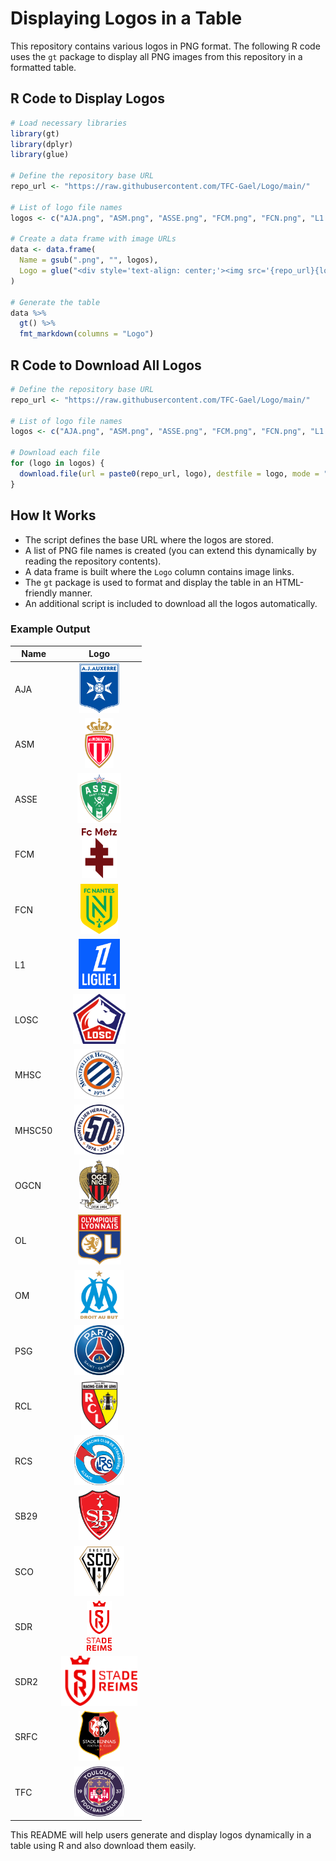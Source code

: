 # Displaying Logos in a Table

This repository contains various logos in PNG format. The following R code uses the `gt` package to display all PNG images from this repository in a formatted table.

## R Code to Display Logos

```r
# Load necessary libraries
library(gt)
library(dplyr)
library(glue)

# Define the repository base URL
repo_url <- "https://raw.githubusercontent.com/TFC-Gael/Logo/main/"

# List of logo file names
logos <- c("AJA.png", "ASM.png", "ASSE.png", "FCM.png", "FCN.png", "L1.png", "LOSC.png", "MHSC.png", "MHSC50.png", "OGCN.png", "OL.png", "OM.png", "PSG.png", "RCL.png", "RCS.png", "SB29.png", "SCO.png", "SDR.png", "SDR2.png", "SRFC.png", "TFC.png")

# Create a data frame with image URLs
data <- data.frame(
  Name = gsub(".png", "", logos),
  Logo = glue("<div style='text-align: center;'><img src='{repo_url}{logos}' height='100'>")
)

# Generate the table
data %>%
  gt() %>%
  fmt_markdown(columns = "Logo")
```

## R Code to Download All Logos

```r
# Define the repository base URL
repo_url <- "https://raw.githubusercontent.com/TFC-Gael/Logo/main/"

# List of logo file names
logos <- c("AJA.png", "ASM.png", "ASSE.png", "FCM.png", "FCN.png", "L1.png", "LOSC.png", "MHSC.png", "MHSC50.png", "OGCN.png", "OL.png", "OM.png", "PSG.png", "RCL.png", "RCS.png", "SB29.png", "SCO.png", "SDR.png", "SDR2.png", "SRFC.png", "TFC.png")

# Download each file
for (logo in logos) {
  download.file(url = paste0(repo_url, logo), destfile = logo, mode = "wb")
}
```

## How It Works
- The script defines the base URL where the logos are stored.
- A list of PNG file names is created (you can extend this dynamically by reading the repository contents).
- A data frame is built where the `Logo` column contains image links.
- The `gt` package is used to format and display the table in an HTML-friendly manner.
- An additional script is included to download all the logos automatically.

### Example Output

<div align="center">

| Name | Logo |
|------|------|
| AJA  | <div style='text-align: center;'><img src='https://raw.githubusercontent.com/TFC-Gael/Logo/main/AJA.png' height='80'></div> |
| ASM  | <div style='text-align: center;'><img src='https://raw.githubusercontent.com/TFC-Gael/Logo/main/ASM.png' height='80'></div> |
| ASSE | <div style='text-align: center;'><img src='https://raw.githubusercontent.com/TFC-Gael/Logo/main/ASSE.png' height='80'></div> |
| FCM  | <div style='text-align: center;'><img src='https://raw.githubusercontent.com/TFC-Gael/Logo/main/FCM.png' height='80'></div> |
| FCN  | <div style='text-align: center;'><img src='https://raw.githubusercontent.com/TFC-Gael/Logo/main/FCN.png' height='80'></div> |
| L1   | <div style='text-align: center;'><img src='https://raw.githubusercontent.com/TFC-Gael/Logo/main/L1.png' height='80'></div> |
| LOSC | <div style='text-align: center;'><img src='https://raw.githubusercontent.com/TFC-Gael/Logo/main/LOSC.png' height='80'></div> |
| MHSC | <div style='text-align: center;'><img src='https://raw.githubusercontent.com/TFC-Gael/Logo/main/MHSC.png' height='80'></div> |
| MHSC50 | <div style='text-align: center;'><img src='https://raw.githubusercontent.com/TFC-Gael/Logo/main/MHSC50.png' height='80'></div> |
| OGCN | <div style='text-align: center;'><img src='https://raw.githubusercontent.com/TFC-Gael/Logo/main/OGCN.png' height='80'></div> |
| OL   | <div style='text-align: center;'><img src='https://raw.githubusercontent.com/TFC-Gael/Logo/main/OL.png' height='80'></div> |
| OM   | <div style='text-align: center;'><img src='https://raw.githubusercontent.com/TFC-Gael/Logo/main/OM.png' height='80'></div> |
| PSG  | <div style='text-align: center;'><img src='https://raw.githubusercontent.com/TFC-Gael/Logo/main/PSG.png' height='80'></div> |
| RCL  | <div style='text-align: center;'><img src='https://raw.githubusercontent.com/TFC-Gael/Logo/main/RCL.png' height='80'></div> |
| RCS  | <div style='text-align: center;'><img src='https://raw.githubusercontent.com/TFC-Gael/Logo/main/RCS.png' height='80'></div> |
| SB29 | <div style='text-align: center;'><img src='https://raw.githubusercontent.com/TFC-Gael/Logo/main/SB29.png' height='80'></div> |
| SCO  | <div style='text-align: center;'><img src='https://raw.githubusercontent.com/TFC-Gael/Logo/main/SCO.png' height='80'></div> |
| SDR  | <div style='text-align: center;'><img src='https://raw.githubusercontent.com/TFC-Gael/Logo/main/SDR.png' height='80'></div> |
| SDR2 | <div style='text-align: center;'><img src='https://raw.githubusercontent.com/TFC-Gael/Logo/main/SDR2.png' height='80'></div> |
| SRFC | <div style='text-align: center;'><img src='https://raw.githubusercontent.com/TFC-Gael/Logo/main/SRFC.png' height='80'></div> |
| TFC  | <div style='text-align: center;'><img src='https://raw.githubusercontent.com/TFC-Gael/Logo/main/TFC.png' height='80'></div> |

</div>

This README will help users generate and display logos dynamically in a table using R and also download them easily.

